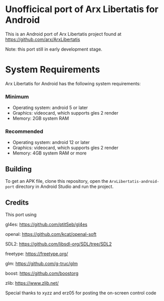 # Unofficical port of Arx Libertatis for Android
This is an Android port of Arx Libertatis project found at https://github.com/arx/ArxLibertatis

Note: this port still in early development stage.

# System Requirements

Arx Libertatis for Android has the following system requirements:

### Minimum
* Operating system: android 5 or later
* Graphics: videocard, which supports gles 2 render
* Memory: 2GB system RAM

### Recommended
* Operating system: android 12 or later
* Graphics: videocard, which supports gles 2 render
* Memory: 4GB system RAM or more

## Building

To get an APK file, clone this repository, open the `ArxLibertatis-android-port` directory in Android Studio and run the project.

## Credits
This port using

gl4es: https://github.com/ptitSeb/gl4es

openal: https://github.com/kcat/openal-soft

SDL2: https://github.com/libsdl-org/SDL/tree/SDL2

freetype: https://freetype.org/

glm: https://github.com/g-truc/glm

boost: https://github.com/boostorg

zlib: https://www.zlib.net/

Special thanks to xyzz and erz05 for posting the on-screen control code
